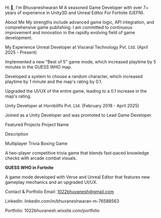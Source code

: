 Hi 👋, I'm Bhuvaneshwaran M A seasoned Game Developer with over 7+ years of experience in Unity3D and Unreal Editor For Fortnite (UEFN).

About Me My strengths include advanced game logic, API integration, and comprehensive game publishing. I am committed to continuous improvement and innovation in the rapidly evolving field of game development.

My Experience Unreal Developer at Visceral Technology Pvt. Ltd. (April 2025 - Present)

Implemented a new "Best of 5" game mode, which increased playtime by 5 minutes in the GUESS WHO map.

Developed a system to choose a random character, which increased playtime by 1 minute and the map's rating by 0.1.

Upgraded the UI/UX of the entire game, leading to a 0.1 increase in the map's rating.

Unity Developer at Hornbillfx Pvt. Ltd. (February 2018 - April 2025)

Joined as a Unity Developer and was promoted to Lead Game Developer.

Featured Projects Project Name

Description

Multiplayer Trivia Boxing Game

A two-player competitive trivia game that blends fast-paced knowledge checks with arcade combat visuals.

<b>GUESS WHO in Fortnite</b>

A game mode developed with Verse and Unreal Editor that features new gameplay mechanics and an upgraded UI/UX.

Contact & Portfolio Email: 1022bhuvanesh@gmail.com

LinkedIn: linkedin.com/in/bhuvaneshwaran-m-76588563

Portfolio: 1022bhuvanesh.wixsite.com/portfolio
